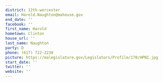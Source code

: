```yaml
---
district: 12th-worcester
email: Harold.Naughton@mahouse.gov
end_date: ''
facebook: ''
first_name: Harold
hometown: Clinton
house_url: ''
last_name: Naughton
party: D
phone: (617) 722-2230
picture: https://malegislature.gov/Legislators/Profile/170/HPN1.jpg
start_date: ''
twitter: ''
website: ''
---
```

